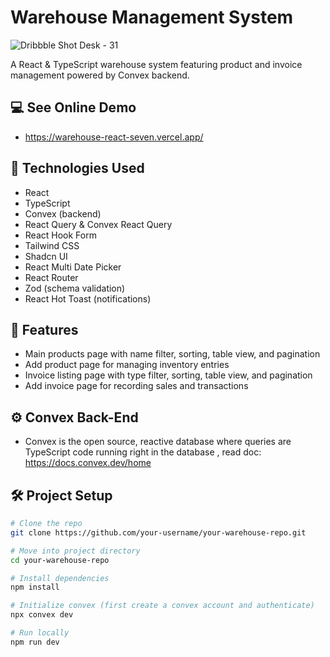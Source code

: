 # Warehouse Management System

![Dribbble Shot Desk - 31](https://github.com/user-attachments/assets/31ef8a25-2874-4895-b042-1a6fe6ca5670)

A React & TypeScript warehouse system featuring product and invoice management powered by Convex backend.

## 💻 See Online Demo
- https://warehouse-react-seven.vercel.app/

## 🔧 Technologies Used  
- React  
- TypeScript  
- Convex (backend)  
- React Query & Convex React Query  
- React Hook Form  
- Tailwind CSS  
- Shadcn UI  
- React Multi Date Picker  
- React Router  
- Zod (schema validation)  
- React Hot Toast (notifications)

## 🚀 Features  
- Main products page with name filter, sorting, table view, and pagination  
- Add product page for managing inventory entries  
- Invoice listing page with type filter, sorting, table view, and pagination  
- Add invoice page for recording sales and transactions

## ⚙️ Convex Back-End
- Convex is the open source, reactive database where queries are TypeScript code running right in the database , read doc:
  https://docs.convex.dev/home

## 🛠 Project Setup

```bash
# Clone the repo
git clone https://github.com/your-username/your-warehouse-repo.git

# Move into project directory
cd your-warehouse-repo

# Install dependencies
npm install

# Initialize convex (first create a convex account and authenticate)
npx convex dev

# Run locally
npm run dev
